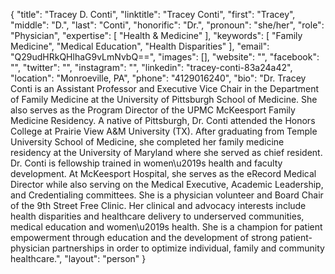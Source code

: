 {
  "title": "Tracey D. Conti",
  "linktitle": "Tracey Conti",
  "first": "Tracey",
  "middle": "D.",
  "last": "Conti",
  "honorific": "Dr.",
  "pronoun": "she/her",
  "role": "Physician",
  "expertise": [
    "Health & Medicine"
  ],
  "keywords": [
    "Family Medicine",
    "Medical Education",
    "Health Disparities"
  ],
  "email": "Q29udHRkQHlhaG9vLmNvbQ==",
  "images": [],
  "website": "",
  "facebook": "",
  "twitter": "",
  "instagram": "",
  "linkedin": "tracey-conti-83a24a42",
  "location": "Monroeville, PA",
  "phone": "4129016240",
  "bio": "Dr. Tracey Conti is an Assistant Professor and Executive Vice Chair in the Department of Family Medicine at the University of Pittsburgh School of Medicine. She also serves as the Program Director of the UPMC McKeesport Family Medicine Residency. A native of Pittsburgh, Dr. Conti attended the Honors College at Prairie View A&M University (TX). After graduating from Temple University School of Medicine, she completed her family medicine residency at the University of Maryland where she served as chief resident. Dr. Conti is fellowship trained in women\u2019s health and faculty development.  At McKeesport Hospital, she serves as the eRecord Medical Director while also serving on the Medical Executive, Academic Leadership, and Credentialing committees. She is a physician volunteer and Board Chair of the 9th Street Free Clinic. Her clinical and advocacy interests include health disparities and healthcare delivery to underserved communities, medical education and women\u2019s health. She is a champion for patient empowerment through education and the development of strong patient-physician partnerships in order to optimize individual, family and community healthcare.",
  "layout": "person"
}